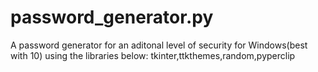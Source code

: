 # password_generator.py
A password generator for an aditonal level of security for Windows(best with 10) using the libraries below: tkinter,ttkthemes,random,pyperclip
